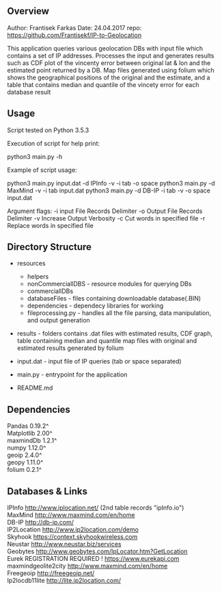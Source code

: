 Overview
-------------------
Author: Frantisek Farkas
Date:   24.04.2017
repo: https://github.com/Frantisekf/IP-to-Geolocation

This application queries various geolocation DBs with input file which contains a set of IP addresses.
Processes the input and generates results such as CDF plot of the vincenty error between original lat & lon
and the estimated point returned by a DB. Map files generated using folium which shows the geographical positions
of the original and the estimate, and a table that contains median and quantile of the vincety error for each database result




Usage
-------------------


Script tested on Python 3.5.3

Execution of script for help print:
   
   python3 main.py -h
  
Example of script usage:

   python3 main.py input.dat -d IPInfo -v -i tab -o space
   python3 main.py -d MaxMind -v -i tab input.dat
   python3 main.py -d DB-IP -i tab -v -o space input.dat

Argument flags:
    -i  input File Records Delimiter
    -o  Output File Records Delimiter
    -v  Increase Output Verbosity
    -c  Cut words in specified file
    -r  Replace words in specified file


Directory Structure
-------------------

* resources
    * helpers
    * nonCommerciallDBS - resource modules for querying DBs
    * commerciallDBs
    * databaseFiles - files containing downloadable database(.BIN)
    * dependencies - dependecy libraries for working
    * fileprocessing.py - handles all the file parsing, data manipulation, and output generation
* results - folders contains .dat files with estimated results, CDF graph, table containing median and quantile map files with original and estimated results generated by folium

* input.dat - input file of IP queries (tab or space separated)
* main.py - entrypoint for the application
* README.md

Dependencies 
-------------------

Pandas 0.19.2^ <br />
Matplotlib 2.00^ <br />
maxmindDb 1.2.1^ <br />
numpy 1.12.0^ <br />
geoip 2.4.0^ <br />
geopy 1.11.0^ <br />
folium 0.2.1^ <br />


Databases & Links 
-------------------

IPInfo                    http://www.iplocation.net/ (2nd table records "ipInfo.io") <br />
MaxMind                   http://www.maxmind.com/en/home <br />
DB-IP                     http://db-ip.com/ <br />
IP2Location               http://www.ip2location.com/demo <br />
Skyhook                   https://context.skyhookwireless.com <br />
Neustar                   http://www.neustar.biz/services <br />
Geobytes                  http://www.geobytes.com/IpLocator.htm?GetLocation <br />
Eurek                     REGISTRATION REQUIRED !  https://www.eurekapi.com <br />
maxmindgeolite2city       http://www.maxmind.com/en/home <br />
Freegeoip                 http://freegeoip.net/ <br />
Ip2locdb11lite            http://lite.ip2location.com/ <br />

